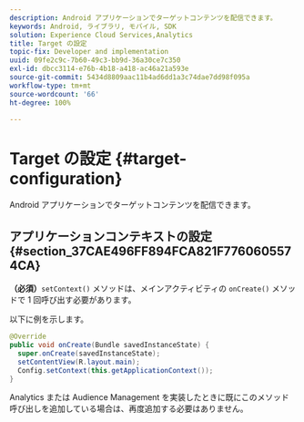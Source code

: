 ```yaml
---
description: Android アプリケーションでターゲットコンテンツを配信できます。
keywords: Android, ライブラリ, モバイル, SDK
solution: Experience Cloud Services,Analytics
title: Target の設定
topic-fix: Developer and implementation
uuid: 09fe2c9c-7b60-49c3-bb9d-36a30ce7c350
exl-id: dbcc3114-e76b-4b18-a418-ac46a21a593e
source-git-commit: 5434d8809aac11b4ad6dd1a3c74dae7dd98f095a
workflow-type: tm+mt
source-wordcount: '66'
ht-degree: 100%

---
```


# Target の設定 {#target-configuration}

Android アプリケーションでターゲットコンテンツを配信できます。

## アプリケーションコンテキストの設定 {#section_37CAE496FF894FCA821F7760605574CA}

**（必須）**`setContext()` メソッドは、メインアクティビティの `onCreate()` メソッドで 1 回呼び出す必要があります。

以下に例を示します。

```java
@Override 
public void onCreate(Bundle savedInstanceState) { 
  super.onCreate(savedInstanceState); 
  setContentView(R.layout.main); 
  Config.setContext(this.getApplicationContext()); 
}
```

Analytics または Audience Management を実装したときに既にこのメソッド呼び出しを追加している場合は、再度追加する必要はありません。
